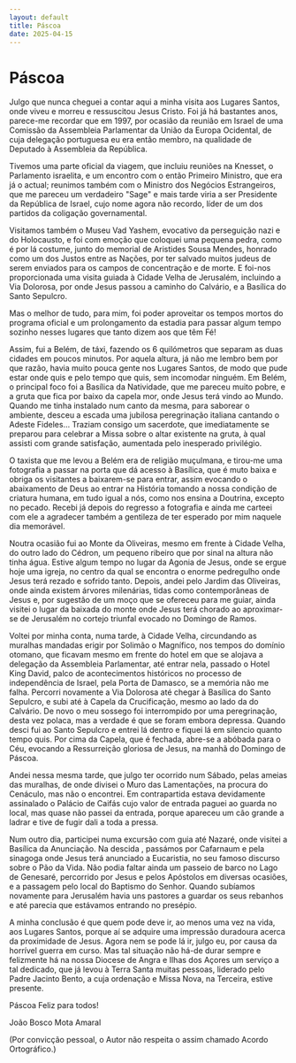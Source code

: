```yaml
---
layout: default
title: Páscoa
date: 2025-04-15
---
```

# Páscoa

Julgo que nunca cheguei a contar aqui a minha visita aos Lugares Santos, onde viveu e morreu e ressuscitou Jesus Cristo. Foi já há bastantes anos, parece-me recordar que em 1997, por ocasião da reunião em Israel de uma Comissão da Assembleia Parlamentar da União da Europa Ocidental, de cuja delegação portuguesa eu era então membro, na qualidade de Deputado à Assembleia da República.

Tivemos uma parte oficial da viagem, que incluiu reuniões na Knesset, o Parlamento israelita, e um encontro com o então Primeiro Ministro, que era já o actual; reunimos também com o Ministro dos Negócios Estrangeiros, que me pareceu um verdadeiro "Sage" e mais tarde viria a ser Presidente da República de Israel, cujo nome agora não recordo, líder de um dos partidos da coligação governamental.

Visitamos também o Museu Vad Yashem, evocativo da perseguição nazi e do Holocausto, e foi com emoção que coloquei uma pequena pedra, como é por lá costume, junto do memorial de Aristides Sousa Mendes, honrado como um dos Justos entre as Nações, por ter salvado muitos judeus de serem enviados para os campos de concentração e de morte. E foi-nos proporcionada uma visita guiada à Cidade Velha de Jerusalém, incluindo a Via Dolorosa, por onde Jesus passou a caminho do Calvário, e a Basílica do Santo Sepulcro.

Mas o melhor de tudo, para mim, foi poder aproveitar os tempos mortos do programa oficial e um prolongamento da estadia para passar algum tempo sozinho nesses lugares que tanto dizem aos que têm Fé!

Assim, fui a Belém, de táxi, fazendo os 6 quilómetros que separam as duas cidades em poucos minutos. Por aquela altura, já não me lembro bem por que razão, havia muito pouca gente nos Lugares Santos, de modo que pude estar onde quis e pelo tempo que quis, sem incomodar ninguém. Em Belém, o principal foco foi a Basílica da Natividade, que me pareceu muito pobre, e a gruta que fica por baixo da capela mor, onde Jesus terá vindo ao Mundo. Quando me tinha instalado num canto da mesma, para saborear o ambiente, desceu a escada uma jubilosa peregrinação italiana cantando o Adeste Fideles... Traziam consigo um sacerdote, que imediatamente se preparou para celebrar a Missa sobre o altar existente na gruta, à qual assisti com grande satisfação, aumentada pelo inesperado privilégio.

O taxista que me levou a Belém era de religião muçulmana, e tirou-me uma fotografia a passar na porta que dá acesso à Basílica, que é muto baixa e obriga os visitantes a baixarem-se para entrar, assim evocando o abaixamento de Deus ao entrar na História tomando a nossa condição de criatura humana, em tudo igual a nós, como nos ensina a Doutrina, excepto no pecado. Recebi já depois do regresso a fotografia e ainda me carteei com ele a agradecer também a gentileza de ter esperado por mim naquele dia memorável.  

Noutra ocasião fui ao Monte da Oliveiras, mesmo em frente à Cidade Velha, do outro lado do Cédron, um pequeno ribeiro que por sinal na altura não tinha água. Estive algum tempo no lugar da Agonia de Jesus, onde se ergue hoje uma igreja, no centro da qual se encontra o enorme pedregulho onde Jesus terá rezado e sofrido tanto. Depois, andei pelo Jardim das Oliveiras, onde ainda existem árvores milenárias, tidas como contemporâneas de Jesus e, por sugestão de um moço que se ofereceu para me guiar, ainda visitei o lugar da baixada do monte onde Jesus terá chorado ao aproximar-se de Jerusalém no cortejo triunfal evocado no Domingo de Ramos.  

Voltei por minha conta, numa tarde, à Cidade Velha, circundando as muralhas mandadas erigir por Solimão o Magnífico, nos tempos do domínio otomano, que ficavam mesmo em frente do hotel em que se alojava a delegação da Assembleia Parlamentar, até entrar nela, passado o Hotel King David, palco de acontecimentos históricos no processo de independência de Israel, pela Porta de Damasco, se a memória não me falha. Percorri novamente a Via Dolorosa até chegar à Basílica do Santo Sepulcro, e subi até à Capela da Crucificação, mesmo ao lado da do Calvário. De novo o meu sossego foi interrompido por uma peregrinação, desta vez polaca, mas a verdade é que se foram embora depressa. Quando desci fui ao  Santo Sepulcro e entrei lá dentro e fiquei lá em silencio quanto tempo quis. Por cima da Capela, que é fechada, abre-se a abóbada para o Céu, evocando a Ressurreição gloriosa de Jesus, na manhã do Domingo de Páscoa.

Andei nessa mesma tarde, que julgo ter ocorrido num Sábado, pelas ameias das muralhas, de onde divisei o Muro das Lamentações, na procura do Cenáculo, mas não o encontrei. Em contrapartida estava devidamente assinalado o Palácio de Caifás cujo valor de entrada paguei ao guarda no local, mas quase não passei da entrada, porque apareceu um cão grande a ladrar e tive de fugir dali a toda a pressa.

Num outro dia, participei numa excursão com guia até Nazaré, onde visitei a Basílica da Anunciação. Na descida , passámos por Cafarnaum e pela sinagoga onde Jesus terá anunciado a Eucaristia, no seu famoso discurso sobre o Pão da Vida. Não podia faltar ainda um passeio de barco no Lago de Genesaré, percorrido por Jesus e pelos Apóstolos em diversas ocasiões, e a passagem pelo local do Baptismo do Senhor. Quando subíamos novamente para Jerusalém havia uns pastores a guardar os seus rebanhos e até parecia que estávamos entrando no presépio.

A minha conclusão é que quem pode deve ir, ao menos uma vez na vida, aos Lugares Santos, porque aí se adquire uma impressão duradoura acerca da proximidade de Jesus. Agora nem se pode lá ir, julgo eu, por causa da horrível guerra em curso. Mas tal situação não há-de durar sempre e felizmente há na nossa Diocese de Angra e Ilhas dos Açores um serviço a tal dedicado, que já levou à Terra Santa muitas pessoas, liderado pelo Padre Jacinto Bento, a cuja ordenação e Missa Nova, na Terceira, estive presente.

Páscoa Feliz para todos!

João Bosco Mota Amaral

(Por convicção pessoal, o Autor não respeita o assim chamado Acordo Ortográfico.)
